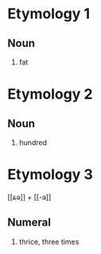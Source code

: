# Etymology 1
## Noun
1. fat
# Etymology 2
## Noun
1. hundred

# Etymology 3
[[ɕə]] + [[-a]]
## Numeral
1. thrice, three times
